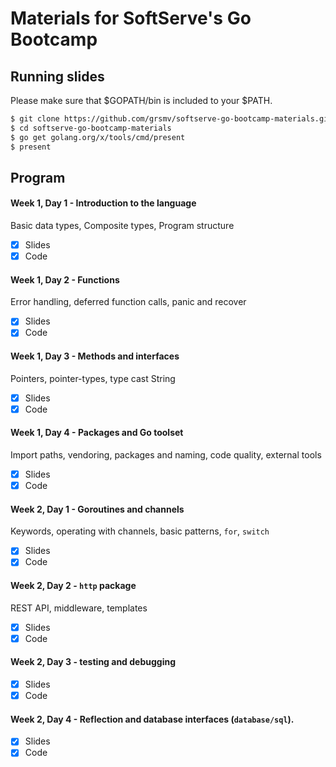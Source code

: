 # Materials for SoftServe's Go Bootcamp

## Running slides

Please make sure that $GOPATH/bin is included to your $PATH.

```bash
$ git clone https://github.com/grsmv/softserve-go-bootcamp-materials.git
$ cd softserve-go-bootcamp-materials
$ go get golang.org/x/tools/cmd/present
$ present
```

## Program

#### Week 1, Day 1 - Introduction to the language
Basic data types, Composite types, Program structure
- [x] Slides
- [x] Code

#### Week 1, Day 2 - Functions
Error handling, deferred function calls, panic and recover
- [x] Slides
- [x] Code

#### Week 1, Day 3 - Methods and interfaces
Pointers, pointer-types, type cast String
- [x] Slides
- [x] Code

#### Week 1, Day 4 - Packages and Go toolset
Import paths, vendoring, packages and naming, code quality, external tools
- [x] Slides
- [x] Code

#### Week 2, Day 1 - Goroutines and channels
Keywords, operating with channels, basic patterns, `for`, `switch` 
- [x] Slides
- [x] Code

#### Week 2, Day 2 - `http` package
REST API, middleware, templates
- [x] Slides
- [x] Code

#### Week 2, Day 3 - testing and debugging
- [x] Slides
- [x] Code

#### Week 2, Day 4 - Reflection and database interfaces (`database/sql`).
- [x] Slides
- [x] Code
